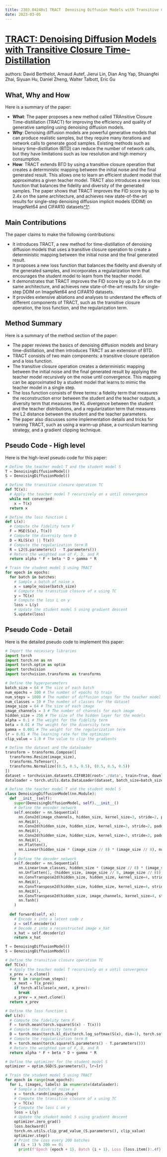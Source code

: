 ```yaml
---
title: 2303.04248v1 TRACT  Denoising Diffusion Models with Transitive Closure Time-Distillation
date: 2023-03-05
---
```


# [TRACT: Denoising Diffusion Models with Transitive Closure Time-Distillation](http://arxiv.org/abs/2303.04248v1)

authors: David Berthelot, Arnaud Autef, Jierui Lin, Dian Ang Yap, Shuangfei Zhai, Siyuan Hu, Daniel Zheng, Walter Talbott, Eric Gu


## What, Why and How

[1]: https://arxiv.org/abs/2303.04248 "[2303.04248] TRACT: Denoising Diffusion Models with Transitive Closure ..."
[2]: https://arxiv-export1.library.cornell.edu/abs/2303.04248 "[2303.04248] TRACT: Denoising Diffusion Models with Transitive Closure ..."
[3]: https://arxiv.org/pdf/2303.04248v1 "Abstract - arXiv.org"

Here is a summary of the paper:

- **What**: The paper proposes a new method called TRAnsitive Closure Time-distillation (TRACT) for improving the efficiency and quality of generative sampling using denoising diffusion models.
- **Why**: Denoising diffusion models are powerful generative models that can produce realistic samples, but they require many iterations and network calls to generate good samples. Existing methods such as binary time-distillation (BTD) can reduce the number of network calls, but they have limitations such as low resolution and high memory consumption.
- **How**: TRACT extends BTD by using a transitive closure operation that creates a deterministic mapping between the initial noise and the final generated result. This allows one to learn an efficient student model that approximates a given teacher model. TRACT also introduces a new loss function that balances the fidelity and diversity of the generated samples. The paper shows that TRACT improves the FID score by up to 2.4x on the same architecture, and achieves new state-of-the-art results for single-step denoising diffusion implicit models (DDIM) on ImageNet64 and CIFAR10 datasets[^1^][1].

## Main Contributions

The paper claims to make the following contributions:

- It introduces TRACT, a new method for time-distillation of denoising diffusion models that uses a transitive closure operation to create a deterministic mapping between the initial noise and the final generated result.
- It proposes a new loss function that balances the fidelity and diversity of the generated samples, and incorporates a regularization term that encourages the student model to learn from the teacher model.
- It demonstrates that TRACT improves the FID score by up to 2.4x on the same architecture, and achieves new state-of-the-art results for single-step DDIM on ImageNet64 and CIFAR10 datasets.
- It provides extensive ablations and analyses to understand the effects of different components of TRACT, such as the transitive closure operation, the loss function, and the regularization term.

## Method Summary

Here is a summary of the method section of the paper:

- The paper reviews the basics of denoising diffusion models and binary time-distillation, and then introduces TRACT as an extension of BTD.
- TRACT consists of two main components: a transitive closure operation and a loss function.
- The transitive closure operation creates a deterministic mapping between the initial noise and the final generated result by applying the teacher model recursively on the noise until convergence. This mapping can be approximated by a student model that learns to mimic the teacher model in a single step.
- The loss function consists of three terms: a fidelity term that measures the reconstruction error between the student and the teacher outputs, a diversity term that measures the KL divergence between the student and the teacher distributions, and a regularization term that measures the L2 distance between the student and the teacher parameters.
- The paper also discusses some implementation details and tricks for training TRACT, such as using a warm-up phase, a curriculum learning strategy, and a gradient clipping technique.

## Pseudo Code - High level

Here is the high-level pseudo code for this paper:

```python
# Define the teacher model T and the student model S
T = DenoisingDiffusionModel()
S = DenoisingDiffusionModel()

# Define the transitive closure operation TC
def TC(x):
  # Apply the teacher model T recursively on x until convergence
  while not converged:
    x = T(x)
  return x

# Define the loss function L
def L(x):
  # Compute the fidelity term F
  F = MSE(S(x), T(x))
  # Compute the diversity term D
  D = KL(S(x) || T(x))
  # Compute the regularization term R
  R = L2(S.parameters() - T.parameters())
  # Return the weighted sum of F, D, and R
  return alpha * F + beta * D + gamma * R

# Train the student model S using TRACT
for epoch in epochs:
  for batch in batches:
    # Sample a batch of noise x
    x = sample_noise(batch_size)
    # Compute the transitive closure of x using TC
    y = TC(x)
    # Compute the loss L on y
    loss = L(y)
    # Update the student model S using gradient descent
    S.update(loss)
```

## Pseudo Code - Detail

Here is the detailed pseudo code to implement this paper:

```python
# Import the necessary libraries
import torch
import torch.nn as nn
import torch.optim as optim
import torchvision
import torchvision.transforms as transforms

# Define the hyperparameters
batch_size = 64 # The size of each batch
num_epochs = 100 # The number of epochs to train
num_steps = 1000 # The number of diffusion steps for the teacher model
num_classes = 10 # The number of classes for the dataset
image_size = 64 # The size of each image
image_channels = 3 # The number of channels for each image
hidden_size = 256 # The size of the hidden layer for the models
alpha = 0.1 # The weight for the fidelity term
beta = 0.01 # The weight for the diversity term
gamma = 0.001 # The weight for the regularization term
lr = 0.01 # The learning rate for the optimizer
clip_value = 1.0 # The value to clip the gradients

# Define the dataset and the dataloader
transform = transforms.Compose([
  transforms.Resize(image_size),
  transforms.ToTensor(),
  transforms.Normalize((0.5, 0.5, 0.5), (0.5, 0.5, 0.5))
])
dataset = torchvision.datasets.CIFAR10(root='./data', train=True, download=True, transform=transform)
dataloader = torch.utils.data.DataLoader(dataset, batch_size=batch_size, shuffle=True, num_workers=2)

# Define the teacher model T and the student model S
class DenoisingDiffusionModel(nn.Module):
  def __init__(self):
    super(DenoisingDiffusionModel, self).__init__()
    # Define the encoder network
    self.encoder = nn.Sequential(
      nn.Conv2d(image_channels, hidden_size, kernel_size=3, stride=2, padding=1),
      nn.ReLU(),
      nn.Conv2d(hidden_size, hidden_size, kernel_size=3, stride=2, padding=1),
      nn.ReLU(),
      nn.Conv2d(hidden_size, hidden_size, kernel_size=3, stride=2, padding=1),
      nn.ReLU(),
      nn.Flatten(),
      nn.Linear(hidden_size * (image_size // 8) * (image_size // 8), num_classes)
    )
    # Define the decoder network
    self.decoder = nn.Sequential(
      nn.Linear(num_classes, hidden_size * (image_size // 8) * (image_size // 8)),
      nn.Unflatten(1, (hidden_size, image_size // 8, image_size // 8)),
      nn.ConvTranspose2d(hidden_size, hidden_size, kernel_size=4, stride=2, padding=1),
      nn.ReLU(),
      nn.ConvTranspose2d(hidden_size, hidden_size, kernel_size=4, stride=2, padding=1),
      nn.ReLU(),
      nn.ConvTranspose2d(hidden_size, image_channels, kernel_size=4, stride=2, padding=1),
      nn.Tanh()
    )
  
  def forward(self, x):
    # Encode x into a latent code z
    z = self.encoder(x)
    # Decode z into a reconstructed image x_hat
    x_hat = self.decoder(z)
    return x_hat

T = DenoisingDiffusionModel()
S = DenoisingDiffusionModel()

# Define the transitive closure operation TC
def TC(x):
  # Apply the teacher model T recursively on x until convergence
  x_prev = x.clone()
  for t in range(num_steps):
    x_next = T(x_prev)
    if torch.allclose(x_next, x_prev):
      break
    x_prev = x_next.clone()
  return x_prev

# Define the loss function L
def L(x):
  # Compute the fidelity term F
  F = torch.mean(torch.square(S(x) - T(x)))
  # Compute the diversity term D
  D = torch.mean(torch.kl_div(torch.log_softmax(S(x), dim=1), torch.softmax(T(x), dim=1)))
  # Compute the regularization term R
  R = torch.mean(torch.square(S.parameters() - T.parameters()))
  # Return the weighted sum of F, D, and R
  return alpha * F + beta * D + gamma * R

# Define the optimizer for the student model S
optimizer = optim.SGD(S.parameters(), lr=lr)

# Train the student model S using TRACT
for epoch in range(num_epochs):
  for i, (images, labels) in enumerate(dataloader):
    # Sample a batch of noise x
    x = torch.randn(images.shape)
    # Compute the transitive closure of x using TC
    y = TC(x)
    # Compute the loss L on y
    loss = L(y)
    # Update the student model S using gradient descent
    optimizer.zero_grad()
    loss.backward()
    torch.nn.utils.clip_grad_value_(S.parameters(), clip_value)
    optimizer.step()
    # Print the loss every 200 batches
    if (i + 1) % 200 == 0:
      print(f'Epoch {epoch + 1}, Batch {i + 1}, Loss {loss.item():.4f}')
```